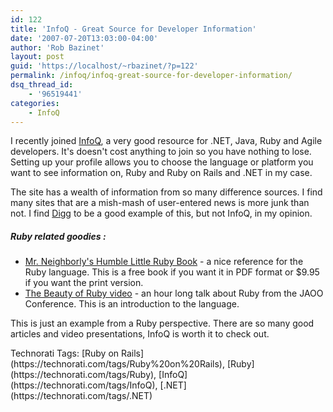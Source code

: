 ```yaml
---
id: 122
title: 'InfoQ - Great Source for Developer Information'
date: '2007-07-20T13:03:00-04:00'
author: 'Rob Bazinet'
layout: post
guid: 'https://localhost/~rbazinet/?p=122'
permalink: /infoq/infoq-great-source-for-developer-information/
dsq_thread_id:
    - '96519441'
categories:
    - InfoQ
---
```


I recently joined [InfoQ](https://www.infoq.com/), a very good resource for .NET, Java, Ruby and Agile developers. It's doesn't cost anything to join so you have nothing to lose. Setting up your profile allows you to choose the language or platform you want to see information on, Ruby and Ruby on Rails and .NET in my case.

The site has a wealth of information from so many difference sources. I find many sites that are a mish-mash of user-entered news is more junk than not. I find [Digg](https://www.digg.com) to be a good example of this, but not InfoQ, in my opinion.

##### Ruby related goodies :

- [Mr. Neighborly's Humble Little Ruby Book](https://www.infoq.com/minibooks/ruby) - a nice reference for the Ruby language. This is a free book if you want it in PDF format or $9.95 if you want the print version.
- [The Beauty of Ruby video](https://www.infoq.com/presentations/beauty-of-ruby-vanderburg) - an hour long talk about Ruby from the JAOO Conference. This is an introduction to the language.

This is just an example from a Ruby perspective. There are so many good articles and video presentations, InfoQ is worth it to check out.

<div class="wlWriterSmartContent" style="display:inline;margin:0;padding:0;">Technorati Tags: [Ruby on Rails](https://technorati.com/tags/Ruby%20on%20Rails), [Ruby](https://technorati.com/tags/Ruby), [InfoQ](https://technorati.com/tags/InfoQ), [.NET](https://technorati.com/tags/.NET)</div>
